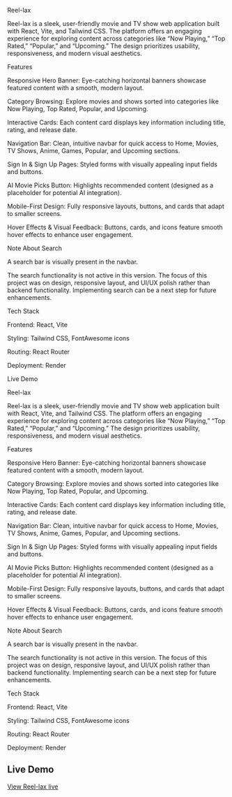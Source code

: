 Reel-lax

Reel-lax is a sleek, user-friendly movie and TV show web application built with React, Vite, and Tailwind CSS. The platform offers an engaging experience for exploring content across categories like “Now Playing,” “Top Rated,” “Popular,” and “Upcoming.” The design prioritizes usability, responsiveness, and modern visual aesthetics.

Features

Responsive Hero Banner: Eye-catching horizontal banners showcase featured content with a smooth, modern layout.

Category Browsing: Explore movies and shows sorted into categories like Now Playing, Top Rated, Popular, and Upcoming.

Interactive Cards: Each content card displays key information including title, rating, and release date.

Navigation Bar: Clean, intuitive navbar for quick access to Home, Movies, TV Shows, Anime, Games, Popular, and Upcoming sections.

Sign In & Sign Up Pages: Styled forms with visually appealing input fields and buttons.

AI Movie Picks Button: Highlights recommended content (designed as a placeholder for potential AI integration).

Mobile-First Design: Fully responsive layouts, buttons, and cards that adapt to smaller screens.

Hover Effects & Visual Feedback: Buttons, cards, and icons feature smooth hover effects to enhance user engagement.

Note About Search

A search bar is visually present in the navbar.

The search functionality is not active in this version. The focus of this project was on design, responsive layout, and UI/UX polish rather than backend functionality. Implementing search can be a next step for future enhancements.

Tech Stack

Frontend: React, Vite

Styling: Tailwind CSS, FontAwesome icons

Routing: React Router

Deployment: Render

Live Demo

Reel-lax

Reel-lax is a sleek, user-friendly movie and TV show web application built with React, Vite, and Tailwind CSS. The platform offers an engaging experience for exploring content across categories like “Now Playing,” “Top Rated,” “Popular,” and “Upcoming.” The design prioritizes usability, responsiveness, and modern visual aesthetics.

Features

Responsive Hero Banner: Eye-catching horizontal banners showcase featured content with a smooth, modern layout.

Category Browsing: Explore movies and shows sorted into categories like Now Playing, Top Rated, Popular, and Upcoming.

Interactive Cards: Each content card displays key information including title, rating, and release date.

Navigation Bar: Clean, intuitive navbar for quick access to Home, Movies, TV Shows, Anime, Games, Popular, and Upcoming sections.

Sign In & Sign Up Pages: Styled forms with visually appealing input fields and buttons.

AI Movie Picks Button: Highlights recommended content (designed as a placeholder for potential AI integration).

Mobile-First Design: Fully responsive layouts, buttons, and cards that adapt to smaller screens.

Hover Effects & Visual Feedback: Buttons, cards, and icons feature smooth hover effects to enhance user engagement.

Note About Search

A search bar is visually present in the navbar.

The search functionality is not active in this version. The focus of this project was on design, responsive layout, and UI/UX polish rather than backend functionality. Implementing search can be a next step for future enhancements.

Tech Stack

Frontend: React, Vite

Styling: Tailwind CSS, FontAwesome icons

Routing: React Router

Deployment: Render

## Live Demo

[View Reel-lax live](https://reel-lax.onrender.com/)
